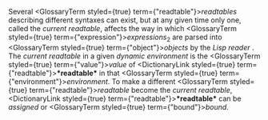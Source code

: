  



Several <GlossaryTerm styled={true} term={"readtable"}><i>readtables</i></GlossaryTerm> describing different syntaxes can exist, but at any given time only one, called the *current readtable*, affects the way in which <GlossaryTerm styled={true} term={"expression"}><i>expressions</i></GlossaryTerm><sub>2</sub> are parsed into <GlossaryTerm styled={true} term={"object"}><i>objects</i></GlossaryTerm> by the *Lisp reader* . The *current readtable* in a given *dynamic environment* is the <GlossaryTerm styled={true} term={"value"}><i>value</i></GlossaryTerm> of <DictionaryLink styled={true} term={"readtable"}><b>\*readtable\*</b></DictionaryLink> in that <GlossaryTerm styled={true} term={"environment"}><i>environment</i></GlossaryTerm>. To make a different <GlossaryTerm styled={true} term={"readtable"}><i>readtable</i></GlossaryTerm> become the *current readtable*, <DictionaryLink styled={true} term={"readtable"}><b>\*readtable\*</b></DictionaryLink> can be *assigned* or <GlossaryTerm styled={true} term={"bound"}><i>bound</i></GlossaryTerm>. 



